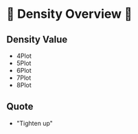 # 🌲 Density Overview 🌲

## Density Value
- 4Plot
- 5Plot
- 6Plot
- 7Plot
- 8Plot

## Quote

- "Tighten up"